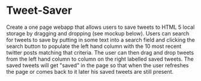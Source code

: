 # Tweet-Saver
Create a one page webapp that allows users to save tweets to HTML 5 local storage by dragging and dropping (see mockup below). Users can search for tweets to save by putting in some text into a search field and clicking the search button to populate the left hand column with the 10 most recent twitter posts matching that criteria. The user can then drag and drop tweets from the left hand column to column on the right labelled saved tweets. The saved tweets will get "saved" in the page so that when the user refreshes the page or comes back to it later his saved tweets are still present.
